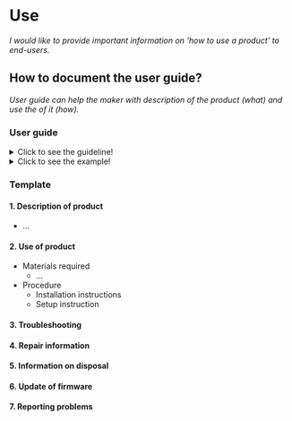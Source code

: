 # **Use**

*I would like to provide important information on 'how to use a product' to end-users.*

## **How to document the user guide?**

*User guide can help the maker with description of the product (what) and use the of it (how).* 

### **User guide** 
<details>
  <summary>Click to see the guideline!</summary>
 
 - **Definition:** *The user guide consists of translating what’s not comprehensible to a plain language for everyone to understand and it helps non-technical people pinpoint and solve problems without expert assistance.*

  ```
What should include the documentation of user guide?

1. Description of the final product including
   - Product name
   - Part number
   - Item name
   - Item description
   - Teach the essentials and technical specifications 
   - Visualization the final product by images and/or videos

2. Use of the product consist of
   - Materials required
     - App
     - Software
     - Device 
     - Firmware
   - Procedure
     - Installation instructions including  
       - Firmware
       - Software
       - App
     - Setup instruction containing 
       - Software
       - Firmware
       - App
3. Troubleshooting section and instructions on how to solve problems 
4. Repair information
5. Information on disposal of the product and packaging
6. Explains how to update your firmware to the latest version
7. Reporting problems and issues on the forums and chat

How to visualize the process of user guide ?

1. Images 
2. Videos 
  ```
 </details>
 
 <details>
  <summary>Click to see the example!</summary>
 
 *Some examples of open-source projects that show the user guide.*
  
 #### *Example 1:* [PSLab oscilloscope](https://docs.pslab.io/tutorials/oscilloscope.html#tutorials-oscilloscope--page-root) 
  
 #### *Example 2:* [PX4 vision userguide](https://docs.px4.io/master/en/#how-do-i-get-started)
 
 #### *Example 3:* [Echopen project](https://echopen.gitbooks.io/echopen_prototyping/content/introduction/new_introduction.html) 
 
 #### *Example 4:* [Poppy project ]( https://docs.poppy-project.org/en/)
 
 #### *Example 5:* [FarmBot Genesis V1.5 ]( https://genesis.farm.bot/v1.5/Extras/troubleshooting)
</details>

### Template

  #### 1. Description of product
  * ...
     
 #### 2. Use of product
  * Materials required
      * ...
  * Procedure
      * Installation instructions
      * Setup instruction
 
#### 3. Troubleshooting
#### 4. Repair information
#### 5. Information on disposal
#### 6. Update of firmware
#### 7. Reporting problems
